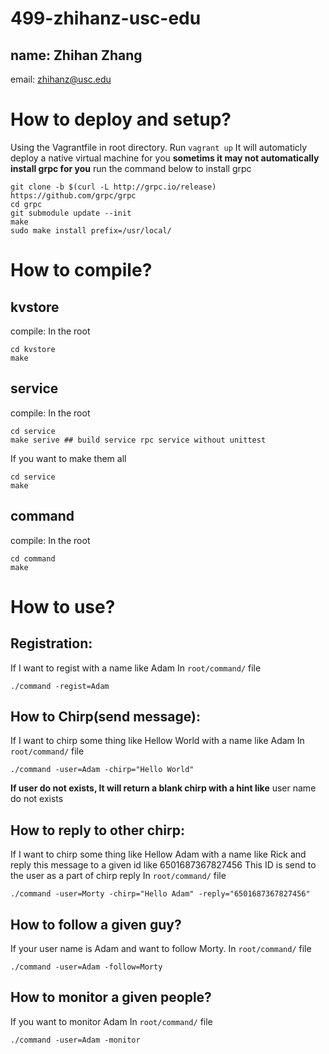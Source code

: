 # 499-zhihanz-usc-edu
name: Zhihan Zhang
---------------

email: zhihanz@usc.edu
# How to deploy and setup?
Using the Vagrantfile in root directory.
Run `vagrant up`
It will automaticly deploy a native virtual machine for you
**sometims it may not automatically install grpc for you**
run the command below to install grpc
```
git clone -b $(curl -L http://grpc.io/release) https://github.com/grpc/grpc
cd grpc
git submodule update --init
make
sudo make install prefix=/usr/local/
```
# How to compile?
## kvstore
compile:
In the root
```
cd kvstore
make
```
## service
compile:
In the root
```
cd service
make serive ## build service rpc service without unittest
```
If you want to make them all 
```
cd service
make
```
## command
compile:
In the root
```
cd command
make
```
# How to use?
## Registration:
If I want to regist with a name like Adam
In `root/command/` file
```
./command -regist=Adam
```
## How to Chirp(send message):
If I want to chirp some thing like Hellow World with a name like Adam
In `root/command/` file
```
./command -user=Adam -chirp="Hello World"
```
**If user do not exists, It will return a blank chirp with a hint like**
user name do not exists

## How to reply to other chirp:
If I want to chirp some thing like Hellow Adam with a name like Rick and reply this message to a given id like 6501687367827456
This ID is send to the user as a part of chirp reply
In `root/command/` file
```
./command -user=Morty -chirp="Hello Adam" -reply="6501687367827456"
```
## How to follow a given guy?
If your user name is Adam and want to follow Morty.
In `root/command/` file
```
./command -user=Adam -follow=Morty
```
## How to monitor a given people?
If you want to monitor Adam
In `root/command/` file
```
./command -user=Adam -monitor
```

